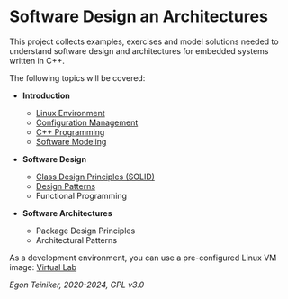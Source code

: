 # Software Design an Architectures

This project collects examples, exercises and model solutions needed to 
understand software design and architectures for embedded systems written in C++.

The following topics will be covered:

* **Introduction**
  * [Linux Environment](https://github.com/teiniker/teiniker-lectures-computerscience/tree/master/linux/README.md)    
  * [Configuration Management](configuration-management/README.md)
  * [C++ Programming](programming-c++/) 
  * [Software Modeling](modeling/)

* **Software Design** 
  * [Class Design Principles (SOLID)](solid-principles/README.md)
  * [Design Patterns](design-patterns)
  * Functional Programming
     
* **Software Architectures** 
  * Package Design Principles
  * Architectural Patterns

As a development environment, you can use a pre-configured Linux VM image:
[Virtual Lab](https://drive.google.com/drive/folders/1AzsF4Mvh1HJ8k6OW5W5hQ5CF0HdqA51l)



*Egon Teiniker, 2020-2024, GPL v3.0*
